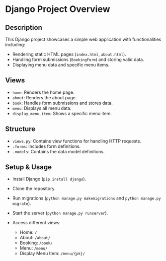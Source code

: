 # Django Project Overview

## Description

This Django project showcases a simple web application with functionalities including:

- Rendering static HTML pages (`index.html`, `about.html`).
- Handling form submissions (`BookingForm`) and storing valid data.
- Displaying menu data and specific menu items.

## Views

- `home`: Renders the home page.
- `about`: Renders the about page.
- `book`: Handles form submissions and stores data.
- `menu`: Displays all menu data.
- `display_menu_item`: Shows a specific menu item.

## Structure

- `views.py`: Contains view functions for handling HTTP requests.
- `.forms`: Includes form definitions.
- `.models`: Contains the data model definitions.

## Setup & Usage

- Install Django (`pip install django`).
- Clone the repository.
- Run migrations (`python manage.py makemigrations` and `python manage.py migrate`).
- Start the server (`python manage.py runserver`).

- Access different views:
  - Home: `/`
  - About: `/about/`
  - Booking: `/book/`
  - Menu: `/menu/`
  - Display Menu Item: `/menu/{pk}/`
